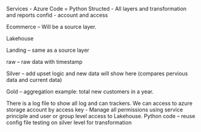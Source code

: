 
Services - Azure
Code = Python
Structed - All layers and transformation and reports
confid - account and access

Ecommerce – Will be a source layer.

Lakehouse 

Landing – same as a source layer

raw – raw data with timestamp 

Silver – add upset logic and new data will show here (compares pervious data and current data)

Gold – aggregation example: total new customers in a year.

There is a log file to show all log and can trackers.
We can access to azure storage account by access key - 
Manage all permissions using service principle and user or group level access to Lakehouse.
Python code – reuse 
config file 
testing on silver level for transformation






